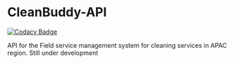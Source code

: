 # CleanBuddy-API

[![Codacy Badge](https://api.codacy.com/project/badge/Grade/adf3d5336d3f4376854b314892843e15)](https://app.codacy.com/app/sajitha.wattage/CleanBuddy-API?utm_source=github.com&utm_medium=referral&utm_content=sajithawattage/CleanBuddy-API&utm_campaign=Badge_Grade_Dashboard)

API for the Field service management system for cleaning services in APAC region. Still under development 
